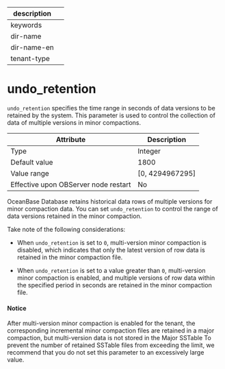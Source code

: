 |description||
|---|---|
|keywords||
|dir-name||
|dir-name-en||
|tenant-type||

# undo_retention

`undo_retention` specifies the time range in seconds of data versions to be retained by the system. This parameter is used to control the collection of data of multiple versions in minor compactions.

| **Attribute** | **Description** |
|--------|-------------|
| Type | Integer |
| Default value | 1800 |
| Value range | [0, 4294967295] |
| Effective upon OBServer node restart | No |

OceanBase Database retains historical data rows of multiple versions for minor compaction data. You can set `undo_retention` to control the range of data versions retained in the minor compaction.

Take note of the following considerations:

* When `undo_retention` is set to `0`, multi-version minor compaction is disabled, which indicates that only the latest version of row data is retained in the minor compaction file.

* When `undo_retention` is set to a value greater than `0`, multi-version minor compaction is enabled, and multiple versions of row data within the specified period in seconds are retained in the minor compaction file.

<main id="notice" type='notice'>
    <h4>Notice</h4>
    <p>After multi-version minor compaction is enabled for the tenant, the corresponding incremental minor compaction files are retained in a major compaction, but multi-version data is not stored in the Major SSTable To prevent the number of retained SSTable files from exceeding the limit, we recommend that you do not set this parameter to an excessively large value. </p>
</main>
